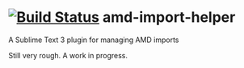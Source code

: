 [![Build Status](https://travis-ci.org/agrc/amd-import-helper.svg)](https://travis-ci.org/agrc/amd-import-helper)
amd-import-helper
=================

A Sublime Text 3 plugin for managing AMD imports

Still very rough. A work in progress.

